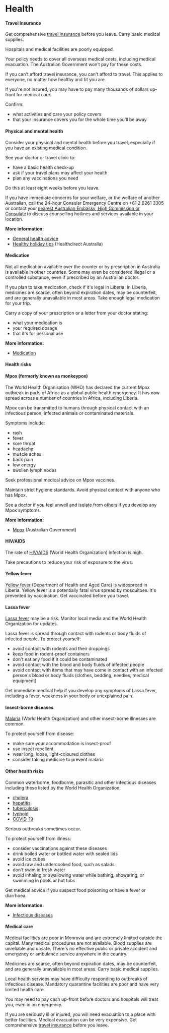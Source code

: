 # Health

#### Travel Insurance

Get comprehensive [travel insurance](https://www.smartraveller.gov.au/node/149) before you leave. Carry basic medical supplies.

Hospitals and medical facilities are poorly equipped. 

Your policy needs to cover all overseas medical costs, including medical evacuation. The Australian Government won’t pay for these costs.

If you can't afford travel insurance, you can't afford to travel. This applies to everyone, no matter how healthy and fit you are.

If you're not insured, you may have to pay many thousands of dollars up-front for medical care. 

Confirm:

* what activities and care your policy covers
* that your insurance covers you for the whole time you’ll be away

#### Physical and mental health

Consider your physical and mental health before you travel, especially if you have an existing medical condition.

See your doctor or travel clinic to:

* have a basic health check-up
* ask if your travel plans may affect your health
* plan any vaccinations you need

Do this at least eight weeks before you leave.

If you have immediate concerns for your welfare, or the welfare of another Australian, call the 24-hour Consular Emergency Centre on +61 2 6261 3305 or contact your [nearest Australian Embassy, High Commission or Consulate](https://www.dfat.gov.au/about-us/our-locations/missions/our-embassies-and-consulates-overseas) to discuss counselling hotlines and services available in your location.

**More information:**

* [General health advice](/before-you-go/health "Taking care of your health")
* [Healthy holiday tips](https://www.healthdirect.gov.au/healthy-holiday-tips-infographic) (Healthdirect Australia)

#### Medication

Not all medication available over the counter or by prescription in Australia is available in other countries. Some may even be considered illegal or a controlled substance, even if prescribed by an Australian doctor.

If you plan to take medication, check if it's legal in Liberia. In Liberia, medicines are scarce, often beyond expiration dates, may be counterfeit, and are generally unavailable in most areas. Take enough legal medication for your trip.

Carry a copy of your prescription or a letter from your doctor stating:

* what your medication is
* your required dosage
* that it's for personal use

**More information:**

* [Medication](/before-you-go/health/medications "Medication and medical equipment")

#### Health risks

#### Mpox (formerly known as monkeypox)

The World Health Organisation (WHO) has declared the current Mpox outbreak in parts of Africa as a global public health emergency. It has now spread across a number of countries in Africa, including Liberia.

Mpox can be transmitted to humans through physical contact with an infectious person, infected animals or contaminated materials.

Symptoms include:

* rash
* fever
* sore throat
* headache
* muscle aches
* back pain
* low energy
* swollen lymph nodes

Seek professional medical advice on Mpox vaccines.

Maintain strict hygiene standards. Avoid physical contact with anyone who has Mpox.

See a doctor if you feel unwell and isolate from others if you develop any Mpox symptoms.

**More information:**

* [Mpox](https://www.cdc.gov.au/topics/mpox-monkeypox) (Australian Government)

#### HIV/AIDS

The rate of [HIV/AIDS](https://www.who.int/news-room/fact-sheets/detail/hiv-aids) (World Health Organization) infection is high.

Take precautions to reduce your risk of exposure to the virus.

#### Yellow fever

[Yellow fever](https://www.health.gov.au/diseases/yellow-fever) (Department of Health and Aged Care) is widespread in Liberia. Yellow fever is a potentially fatal virus spread by mosquitoes. It's prevented by vaccination. Get vaccinated before you travel.

#### Lassa fever

[Lassa fever](https://www.who.int/en/news-room/fact-sheets/detail/lassa-fever) may be a risk. Monitor local media and the World Health Organization for updates.

Lassa fever is spread through contact with rodents or body fluids of infected people. To protect yourself:

* avoid contact with rodents and their droppings
* keep food in rodent-proof containers
* don't eat any food if it could be contaminated
* avoid contact with the blood and body fluids of infected people
* avoid contact with items that may have come in contact with an infected person's blood or body fluids (clothes, bedding, needles, medical equipment)

Get immediate medical help if you develop any symptoms of Lassa fever, including a fever, weakness in your body or unexplained pain.

#### Insect-borne diseases

[Malaria](https://www.who.int/news-room/fact-sheets/detail/malaria) (World Health Organization) and other insect-borne illnesses are common.

To protect yourself from disease:

* make sure your accommodation is insect-proof
* use insect repellent
* wear long, loose, light-coloured clothes
* consider taking medicine to prevent malaria

#### Other health risks

Common waterborne, foodborne, parasitic and other infectious diseases including these listed by the World Health Organization:

* [cholera](https://www.who.int/news-room/fact-sheets/detail/cholera)
* [hepatitis](https://www.who.int/health-topics/hepatitis#tab=tab_1 )
* [tuberculosis](https://www.who.int/news-room/fact-sheets/detail/tuberculosis)
* [typhoid](https://www.who.int/teams/immunization-vaccines-and-biologicals/diseases/typhoid)
* [COVID-19](https://www.health.gov.au/topics/covid-19/about)

Serious outbreaks sometimes occur.

To protect yourself from illness:

* consider vaccinations against these diseases
* drink boiled water or bottled water with sealed lids
* avoid ice cubes
* avoid raw and undercooked food, such as salads
* don't swim in fresh water
* avoid inhaling or swallowing water while bathing, showering, or swimming in pools or hot tubs

Get medical advice if you suspect food poisoning or have a fever or diarrhoea.

**More information:**

* [Infectious diseases](/before-you-go/health/diseases "Infectious diseases")

#### Medical care

Medical facilities are poor in Monrovia and are extremely limited outside the capital. Many medical procedures are not available. Blood supplies are unreliable and unsafe. There's no effective public or private accident and emergency or ambulance service anywhere in the country.

Medicines are scarce, often beyond expiration dates, may be counterfeit, and are generally unavailable in most areas. Carry basic medical supplies.

Local health services may have difficulty responding to outbreaks of infectious disease. Mandatory quarantine facilities are poor and have very limited health care.

You may need to pay cash up-front before doctors and hospitals will treat you, even in an emergency.

If you are seriously ill or injured, you will need evacuation to a place with better facilities. Medical evacuation can be very expensive. Get comprehensive [travel insurance](https://www.smartraveller.gov.au/node/149) before you leave.